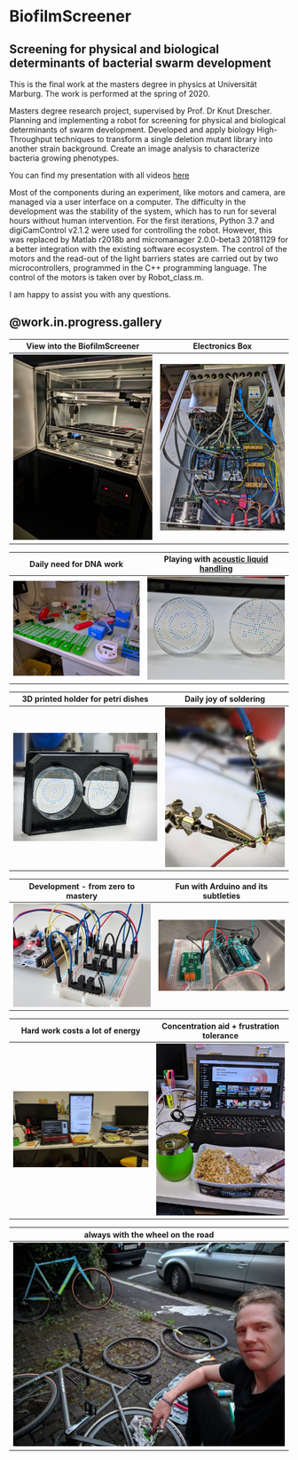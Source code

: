 # BiofilmScreener
## Screening for physical and biological determinants of bacterial swarm development

This is the final work at the masters degree in physics at Universität Marburg. The work is performed at the spring of 2020. 

Masters degree research project, supervised by Prof. Dr Knut Drescher. Planning and implementing a robot for screening for physical and biological determinants of swarm development. Developed and apply biology High-Throughput techniques to transform a single deletion mutant library into another strain background. Create an image analysis to characterize bacteria growing phenotypes.

You can find my presentation with all videos [here](https://docs.google.com/presentation/d/1tqcbO8-vWdntdbicMGbfJU4cljr4m9Nmk_LXXtKPaSw/edit?usp=sharing)

Most of the components during an experiment, like motors and camera, are managed via a user interface on
a computer. The difficulty in the development was the stability of the system, which has to run for several hours without human intervention.
For the first iterations, Python 3.7 and digiCamControl v2.1.2 were used for controlling the robot. However, this was replaced by Matlab r2018b and micromanager 2.0.0-beta3 20181129 for a better integration with the existing software ecosystem. The control of the motors and the read-out of the light barriers states are carried out by two microcontrollers, programmed in the C++ programming language.
The control of the motors is taken over by Robot_class.m.

I am happy to assist you with any questions.

## @work.in.progress.gallery

View into the BiofilmScreener |  Electronics Box
:-------------------------:|:-------------------------:
![](https://raw.githubusercontent.com/Brieden/BiofilmScreener/master/Work_in_Progress__pictures/01.jpg)  |  ![](https://raw.githubusercontent.com/Brieden/BiofilmScreener/master/Work_in_Progress__pictures/02.jpg)

 Daily need for DNA work      |  Playing with [acoustic liquid handling](https://www.labcyte.com/echo-liquid-handling)
:-------------------------:|:-------------------------:
![](https://raw.githubusercontent.com/Brieden/BiofilmScreener/master/Work_in_Progress__pictures/03.jpg)  |  ![](https://raw.githubusercontent.com/Brieden/BiofilmScreener/master/Work_in_Progress__pictures/04.jpg)

3D printed holder for petri dishes |  Daily joy of soldering
:-------------------------:|:-------------------------:
![](https://raw.githubusercontent.com/Brieden/BiofilmScreener/master/Work_in_Progress__pictures/05.jpg)  |  ![](https://raw.githubusercontent.com/Brieden/BiofilmScreener/master/Work_in_Progress__pictures/06.jpg)

 Development - from zero to mastery |  Fun with Arduino and its subtleties
:-------------------------:|:-------------------------:
![](https://raw.githubusercontent.com/Brieden/BiofilmScreener/master/Work_in_Progress__pictures/07.jpg)  |  ![](https://raw.githubusercontent.com/Brieden/BiofilmScreener/master/Work_in_Progress__pictures/08.jpg)

   Hard work costs a lot of energy    |  Concentration aid + frustration tolerance
:-------------------------:|:-------------------------:
![](https://raw.githubusercontent.com/Brieden/BiofilmScreener/master/Work_in_Progress__pictures/09.jpg)  |  ![](https://raw.githubusercontent.com/Brieden/BiofilmScreener/master/Work_in_Progress__pictures/10.jpg)

always with the wheel on the road    |
:-------------------------:|
![](https://raw.githubusercontent.com/Brieden/BiofilmScreener/master/Work_in_Progress__pictures/11.jpg)  |
